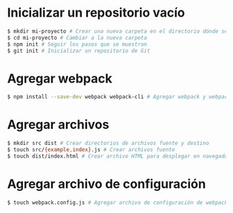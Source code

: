 # Inicializar un repositorio vacío

```sh
$ mkdir mi-proyecto # Crear una nueva carpeta en el directorio dónde se está.
$ cd mi-proyecto # Cambiar a la nueva carpeta
$ npm init # Seguir los pasos que se muestran
$ git init # Inicializar un repositorio de Git
```

# Agregar webpack

```sh
$ npm install --save-dev webpack webpack-cli # Agregar webpack y webpack-cli
```

# Agregar archivos

```sh
$ mkdir src dist # Crear directorios de archivos fuente y destino
$ touch src/{example,index}.js # Crear archivos fuente
$ touch dist/index.html # Crear archivo HTML para desplegar en navegador
```

# Agregar archivo de configuración

```sh
$ touch webpack.config.js # Agregar archivo de configuración de webpack
```
